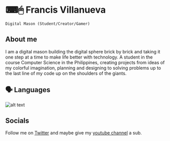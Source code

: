 # ⌨🖱 Francis Villanueva

`Digital Mason (Student/Creator/Gamer)`

## About me

I am a digital mason building the digital sphere brick by brick and taking it one step at a time to make life better with technology. A student in the course Computer Science in the Philippines, creating projects from ideas of my colorful imagination, planning and designing to solving problems up to the last line of my code up on the shoulders of the giants.

## 🗣 Languages
![alt text](https://github.com/Gooseytwoshoes/Gooseytwoshoes/blob/main/images/1200px-C_Programming_Language.svg.png?raw=true)

## Socials 

Follow me on [Twitter](https://twitter.com/goosey_two) and maybe give my [youtube channel](https://www.youtube.com/channel/UCUZ9c_25SNsxrPsxogtNspA) a sub.
